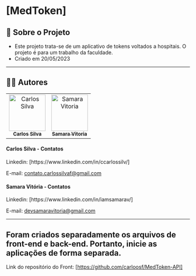 # [MedToken]

## :page_facing_up: Sobre o Projeto
 - Este projeto trata-se de um aplicativo de tokens voltados a hospitais. O projeto é para um trabalho da faculdade.
 - Criado em 20/05/2023
---

## :man_technologist: Autores

<table class="author">
  <tr>
    <td align="center">
      <a href="https://www.linkedin.com/in/ccarlossilv/">
       <img src="https://avatars.githubusercontent.com/carloosf" 
        width="100px;" alt="Carlos Silva"/>
        <br/>
        <sub>
          <b>Carlos Silva</b>
        </sub>
      </a>
    </td>
    <td align="center">
      <a href="https://www.linkedin.com/in/iamsamarav/">
       <img src="https://avatars.githubusercontent.com/iamsamarav" 
        width="100px;" alt="Samara Vitoria"/>
        <br/>
        <sub>
          <b>Samara Vitoria</b>
        </sub>
      </a>
    </td>
  </tr>
</table>   

<h4>Carlos Silva - Contatos</h4>
   Linkedin: [https://www.linkedin.com/in/ccarlossilv/]
   
   E-mail: contato.carlossilvaf@gmail.com
   
<h4>Samara Vitória - Contatos</h4>
   Linkedin: [https://www.linkedin.com/in/iamsamarav/]
   
   E-mail: devsamaravitoria@gmail.com

<hr />

## Foram criados separadamente os arquivos de front-end e back-end. Portanto, inicie as aplicações de forma separada.

Link do repositório do Front: [https://github.com/carloosf/MedToken-API]
